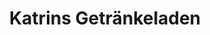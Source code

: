 ---
title: "Katrins Getränkeladen"
url: /hohenberg-a-d-eger/katrins-getraenkeladen/
shop: Supermarkt
---